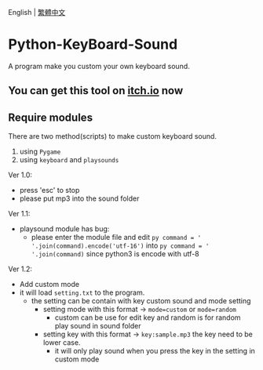English | [繁體中文](README_TCH.md)
# Python-KeyBoard-Sound
A program make you custom your own keyboard sound.

## You can get this tool on [itch.io](https://jingshing.itch.io/keyboard-sound-player) now

## Require modules
There are two method(scripts) to make custom keyboard sound.

1. using ```Pygame```
2. using ```keyboard``` and ```playsounds```

Ver 1.0:
* press 'esc' to stop
* please put mp3 into the sound folder

Ver 1.1:
* playsound module has bug:
  * please enter the module file and edit ```py command = ' '.join(command).encode('utf-16')``` into ```py command = ' '.join(command)``` since python3 is encode with utf-8

Ver 1.2:
* Add custom mode
* it will load ```setting.txt``` to the program.
  * the setting can be contain with key custom sound and mode setting
    * setting mode with this format $\rightarrow$ ```mode=custom``` or ```mode=random```
      * custom can be use for edit key and random is for random play sound in sound folder
    * setting key with this format $\rightarrow$ ```key:sample.mp3``` the key need to be lower case.
      * it will only play sound when you press the key in the setting in custom mode
